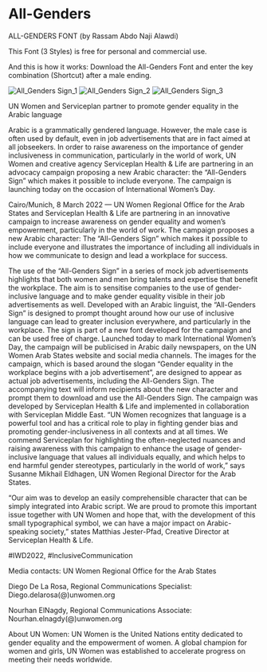 # All-Genders
ALL-GENDERS FONT (by Rassam Abdo Naji Alawdi)

This Font (3 Styles) is free for personal and commercial use. 

And this is how it works: Download the All-Genders Font and enter the key combination (Shortcut) after a male ending.

![All_Genders Sign_1](https://user-images.githubusercontent.com/119879285/211786527-761556b5-4a20-4078-9382-795f6a2c8c44.jpg)
![All_Genders Sign_2](https://user-images.githubusercontent.com/119879285/211786539-dea7808d-f71d-4c10-99af-c3359b451269.jpg)
![All_Genders Sign_3](https://user-images.githubusercontent.com/119879285/211786536-c2ba6ff4-1800-46dd-9282-fa226afbc678.jpg)

UN Women and Serviceplan partner to promote gender equality in the Arabic language

Arabic is a grammatically gendered language. However, the male case is often used by default, even in job advertisements that are in fact aimed at all jobseekers. In order to raise awareness on the importance of gender inclusiveness in communication, particularly in the world of work, UN Women and creative agency Serviceplan Health & Life are partnering in an advocacy campaign proposing a new Arabic character: the “All-Genders Sign” which makes it possible to include everyone. The campaign is launching today on the occasion of International Women’s Day.


Cairo/Munich, 8 March 2022 — UN Women Regional Office for the Arab States and Serviceplan Health & Life are partnering in an innovative campaign to increase awareness on gender equality and women’s empowerment, particularly in the world of work. The campaign proposes a new Arabic character: The “All-Genders Sign” which makes it possible to include everyone and illustrates the importance of including all individuals in how we communicate to design and lead a workplace for success.

The use of the “All-Genders Sign” in a series of mock job advertisements highlights that both women and men bring talents and expertise that benefit the workplace. The aim is to sensitise companies to the use of gender-inclusive language and to make gender equality visible in their job advertisements as well. Developed with an Arabic linguist, the “All-Genders Sign” is designed to prompt thought around how our use of inclusive language can lead to greater inclusion everywhere, and particularly in the workplace. The sign is part of a new font developed for the campaign and can be used free of charge.
Launched today to mark International Women’s Day, the campaign will be publicised in Arabic daily newspapers, on the UN Women Arab States website and social media channels. The images for the campaign, which is based around the slogan “Gender equality in the workplace begins with a job advertisement”, are designed to appear as actual job advertisements, including the All-Genders Sign. The accompanying text will inform recipients about the new character and prompt them to download and use the All-Genders Sign. The campaign was developed by Serviceplan Health & Life and implemented in collaboration with Serviceplan Middle East. 
“UN Women recognizes that language is a powerful tool and has a critical role to play in fighting gender bias and promoting gender-inclusiveness in all contexts and at all times. We commend Serviceplan for highlighting the often-neglected nuances and raising awareness with this campaign to enhance the usage of gender-inclusive language that values all individuals equally, and which helps to end harmful gender stereotypes, particularly in the world of work,” says Susanne Mikhail Eldhagen, UN Women Regional Director for the Arab States.  

“Our aim was to develop an easily comprehensible character that can be simply integrated into Arabic script. We are proud to promote this important issue together with UN Women and hope that, with the development of this small typographical symbol, we can have a major impact on Arabic-speaking society,” states Matthias Jester-Pfad, Creative Director at Serviceplan Health & Life.

#IWD2022, #InclusiveCommunication

Media contacts: UN Women Regional Office for the Arab States

Diego De La Rosa, Regional Communications Specialist: Diego.delarosa(@)unwomen.org

Nourhan ElNagdy, Regional Communications Associate: Nourhan.elnagdy(@)unwomen.org
 
About UN Women: UN Women is the United Nations entity dedicated to gender equality and the empowerment of women. A global champion for women and girls, UN Women was established to accelerate progress on meeting their needs worldwide.
